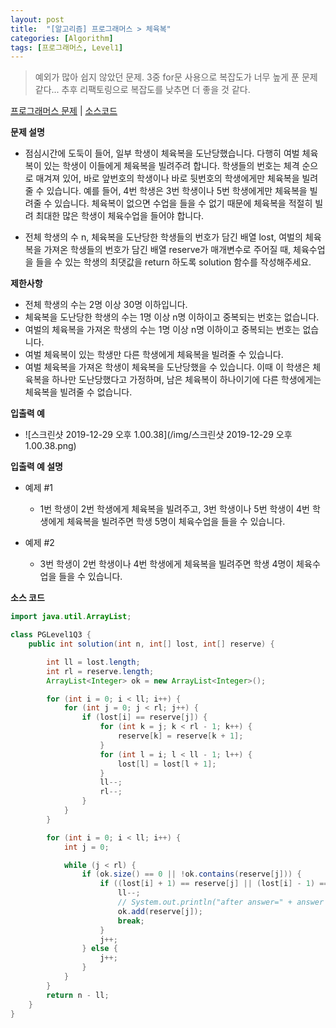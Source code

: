 ```yaml
---
layout: post
title:  "[알고리즘] 프로그래머스 > 체육복"
categories: [Algorithm]
tags: [프로그래머스, Level1]
---
```


> 예외가 많아 쉽지 않았던 문제. 3중 for문 사용으로 복잡도가 너무 높게 푼 문제 같다...
> 추후 리팩토링으로 복잡도를 낮추면 더 좋을 것 같다.

[프로그래머스 문제](https://programmers.co.kr/learn/courses/30/lessons/42862) | [소스코드](https://github.com/TaeHyungK/algorithm/blob/master/src/programmers/level1/PGLevel1Q3.java)

**문제 설명**

  - 점심시간에 도둑이 들어, 일부 학생이 체육복을 도난당했습니다. 다행히 여벌 체육복이 있는 학생이 이들에게 체육복을 빌려주려 합니다. 학생들의 번호는 체격 순으로 매겨져 있어, 바로 앞번호의 학생이나 바로 뒷번호의 학생에게만 체육복을 빌려줄 수 있습니다. 예를 들어, 4번 학생은 3번 학생이나 5번 학생에게만 체육복을 빌려줄 수 있습니다. 체육복이 없으면 수업을 들을 수 없기 때문에 체육복을 적절히 빌려 최대한 많은 학생이 체육수업을 들어야 합니다.
  
  - 전체 학생의 수 n, 체육복을 도난당한 학생들의 번호가 담긴 배열 lost, 여벌의 체육복을 가져온 학생들의 번호가 담긴 배열 reserve가 매개변수로 주어질 때, 체육수업을 들을 수 있는 학생의 최댓값을 return 하도록 solution 함수를 작성해주세요.

**제한사항**

 - 전체 학생의 수는 2명 이상 30명 이하입니다.
 - 체육복을 도난당한 학생의 수는 1명 이상 n명 이하이고 중복되는 번호는 없습니다.
 - 여벌의 체육복을 가져온 학생의 수는 1명 이상 n명 이하이고 중복되는 번호는 없습니다.
 - 여벌 체육복이 있는 학생만 다른 학생에게 체육복을 빌려줄 수 있습니다.
 - 여벌 체육복을 가져온 학생이 체육복을 도난당했을 수 있습니다. 이때 이 학생은 체육복을 하나만 도난당했다고 가정하며, 남은 체육복이 하나이기에 다른 학생에게는 체육복을 빌려줄 수 없습니다.

**입출력 예**
- ![스크린샷 2019-12-29 오후 1.00.38](/img/스크린샷 2019-12-29 오후 1.00.38.png)

**입출력 예 설명**

- 예제 #1
  - 1번 학생이 2번 학생에게 체육복을 빌려주고, 3번 학생이나 5번 학생이 4번 학생에게 체육복을 빌려주면 학생 5명이 체육수업을 들을 수 있습니다.

- 예제 #2
  - 3번 학생이 2번 학생이나 4번 학생에게 체육복을 빌려주면 학생 4명이 체육수업을 들을 수 있습니다.

**소스 코드**

```java
import java.util.ArrayList;

class PGLevel1Q3 {
    public int solution(int n, int[] lost, int[] reserve) {

        int ll = lost.length;
        int rl = reserve.length;
        ArrayList<Integer> ok = new ArrayList<Integer>();

        for (int i = 0; i < ll; i++) {
            for (int j = 0; j < rl; j++) {
                if (lost[i] == reserve[j]) {
                    for (int k = j; k < rl - 1; k++) {
                        reserve[k] = reserve[k + 1];
                    }
                    for (int l = i; l < ll - 1; l++) {
                        lost[l] = lost[l + 1];
                    }
                    ll--;
                    rl--;
                }
            }
        }

        for (int i = 0; i < ll; i++) {
            int j = 0;

            while (j < rl) {
                if (ok.size() == 0 || !ok.contains(reserve[j])) {
                    if ((lost[i] + 1) == reserve[j] || (lost[i] - 1) == reserve[j]) {
                        ll--;
                        // System.out.println("after answer=" + answer + "j=" + j);
                        ok.add(reserve[j]);
                        break;
                    }
                    j++;
                } else {
                    j++;
                }
            }
        }
        return n - ll;
    }
}
```